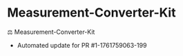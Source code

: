 # Measurement-Converter-Kit
⚖️ Measurement-Converter-Kit


- Automated update for PR #1-1761759063-199